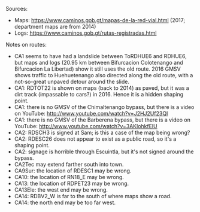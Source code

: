 Sources:
* Maps: https://www.caminos.gob.gt/mapas-de-la-red-vial.html (2017; department maps are from 2014)
* Logs: https://www.caminos.gob.gt/rutas-registradas.html

Notes on routes:
* CA1 seems to have had a landslide between ToRDHUE6 and RDHUE6, but maps and logs (20.95 km between Bifurcacion Colotenango and Bifurcacion La Libertad) show it still uses the old route. 2016 GMSV shows traffic to Huehuetenango also directed along the old route, with a not-so-great unpaved detour around the slide.
* CA1: RDTOT22 is shown on maps (back to 2014) as paved, but it was a dirt track (impassable to cars?) in 2016. Hence it is a hidden shaping point.
* CA1: there is no GMSV of the Chimaltenango bypass, but there is a video on YouTube: http://www.youtube.com/watch?v=J2HJ2Uf23QI
* CA1: there is no GMSV of the Barberena bypass, but there is a video on YouTube: http://www.youtube.com/watch?v=3AKlohkfElU
* CA2: RDSCH3 is signed at Sam; is this a case of the map being wrong?
* CA2: RDESC26 does not appear to exist as a public road, so it's a shaping point.
* CA2: signage is horrible through Escuintla, but it's not signed around the bypass.
* CA2Tec may extend farther south into town.
* CA9Sur: the location of RDESC1 may be wrong.
* CA10: the location of RN18_E may be wrong.
* CA13: the location of RDPET23 may be wrong.
* CA13Ele: the west end may be wrong.
* CA14: RDBV2_W is far to the south of where maps show a road.
* CA14: the north end may be too far west.
